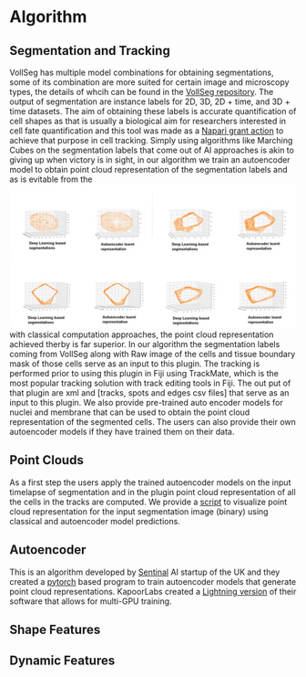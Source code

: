 # Algorithm
## Segmentation and Tracking
VollSeg has multiple model combinations for obtaining segmentations, some of its combination are more suited for certain image and microscopy types, the details
of whcih can be found in the [VollSeg repository](https://github.com/Kapoorlabs-CAPED/VollSeg). The output of segmentation are instance labels for 2D, 3D, 2D + time,
and 3D + time datasets. The aim of obtaining these labels is accurate quantification of cell shapes as that is usually a biological aim for researchers interested in
cell fate quantification and this tool was made as a [Napari grant action](https://chanzuckerberg.com/science/programs-resources/imaging/napari/vollseg-extensions-and-workflow-development-with-user-support/)
to achieve that purpose in cell tracking. Simply using algorithms like Marching Cubes on the segmentation labels that come out of AI approaches is akin to giving up
when victory is in sight, in our algorithm we train an autoencoder model to obtain point cloud representation of the segmentation labels and as is evitable from the
![comparision](images/point_clouds_compared.png) with classical computation approaches, the point cloud representation achieved therby is far superior. In our algorithm
the segmentation labels coming from VollSeg along with Raw image of the cells and tissue boundary mask of those cells serve as an input to this plugin. The tracking
is performed prior to using this plugin in Fiji using TrackMate, which is the most popular tracking solution with track editing tools in Fiji. The out put of that plugin
are xml and [tracks, spots and edges csv files] that serve as an input to this plugin. We also provide pre-trained auto encoder models for nuclei and membrane that can
be used to obtain the point cloud representation of the segmented cells. The users can also provide their own autoencoder models if they have trained them on their data.

## Point Clouds

As a first step the users apply the trained autoencoder models on the input timelapse of segmentation and in the plugin point cloud representation of all the cells in
the tracks are computed. We provide a [script](examples/visualize_point_clouds.py) to visualize point cloud representation for the input segmentation image (binary) using classical and autoencoder model predictions.

## Autoencoder

This is an algorithm developed by [Sentinal](https://www.sentinal4d.com/) AI startup of the UK and they created a [pytorch](https://github.com/Sentinal4D) based program to train autoencoder models that
generate point cloud representations. KapoorLabs created a [Lightning version](https://github.com/Kapoorlabs-CAPED/KapoorLabs-Lightning) of their software that allows for multi-GPU training.

## Shape Features

## Dynamic Features
